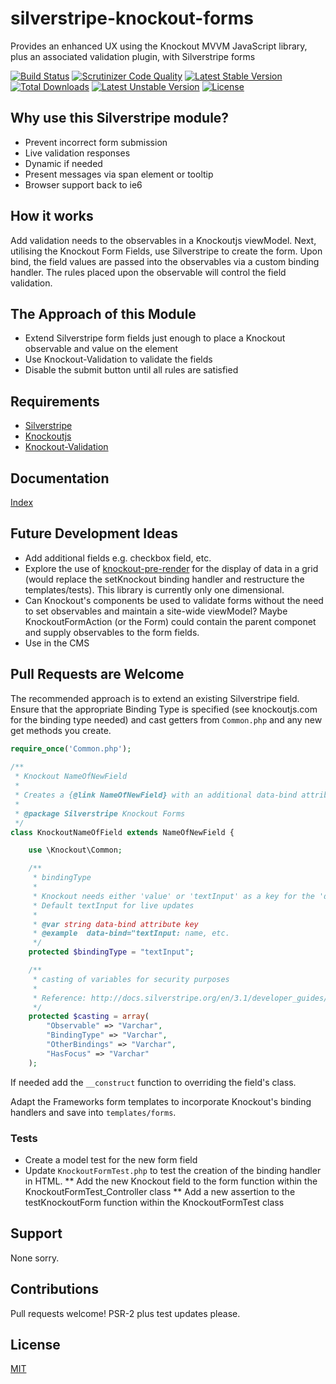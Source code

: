 # silverstripe-knockout-forms
Provides an enhanced UX using the Knockout MVVM JavaScript library, plus an associated validation plugin, with Silverstripe forms

[![Build Status](https://travis-ci.org/AntonyThorpe/silverstripe-knockout-forms.svg?branch=master)](https://travis-ci.org/AntonyThorpe/silverstripe-knockout-forms)
[![Scrutinizer Code Quality](https://scrutinizer-ci.com/g/AntonyThorpe/silverstripe-knockout-forms/badges/quality-score.png?b=master)](https://scrutinizer-ci.com/g/AntonyThorpe/silverstripe-knockout-forms/?branch=master)
[![Latest Stable Version](https://poser.pugx.org/antonythorpe/silverstripe-knockout-forms/v/stable)](https://packagist.org/packages/antonythorpe/silverstripe-knockout-forms)
[![Total Downloads](https://poser.pugx.org/antonythorpe/silverstripe-knockout-forms/downloads)](https://packagist.org/packages/antonythorpe/silverstripe-knockout-forms)
[![Latest Unstable Version](https://poser.pugx.org/antonythorpe/silverstripe-knockout-forms/v/unstable)](https://packagist.org/packages/antonythorpe/silverstripe-knockout-forms)
[![License](https://poser.pugx.org/antonythorpe/silverstripe-knockout-forms/license)](https://packagist.org/packages/antonythorpe/silverstripe-knockout-forms)

## Why use this Silverstripe module?
* Prevent incorrect form submission
* Live validation responses
* Dynamic if needed
* Present messages via span element or tooltip
* Browser support back to ie6

## How it works 
Add validation needs to the observables in a Knockoutjs viewModel.  Next, utilising the Knockout Form Fields, use Silverstripe to create the form.  Upon bind, the field values are passed into the observables via a custom binding handler.  The rules placed upon the observable will control the field validation.

## The Approach of this Module
- Extend Silverstripe form fields just enough to place a Knockout observable and value on the element
- Use Knockout-Validation to validate the fields
- Disable the submit button until all rules are satisfied

## Requirements
* [Silverstripe](http://www.silverstripe.org)
* [Knockoutjs](http://knockoutjs.com/documentation/introduction.html)
* [Knockout-Validation](https://github.com/Knockout-Contrib/Knockout-Validation)

## Documentation
[Index](/docs/en/index.md)

## Future Development Ideas
- Add additional fields e.g. checkbox field, etc.
- Explore the use of [knockout-pre-render](https://github.com/ErikSchierboom/knockout-pre-rendered) for the display of data in a grid (would replace the setKnockout binding handler and restructure the templates/tests).  This library is currently only one dimensional.
- Can Knockout's components be used to validate forms without the need to set observables and maintain a site-wide viewModel?  Maybe KnockoutFormAction (or the Form) could contain the parent componet and supply observables to the form fields.
- Use in the CMS

## Pull Requests are Welcome
The recommended approach is to extend an existing Silverstripe field.  Ensure that the appropriate Binding Type is specified (see knockoutjs.com for the binding type needed) and cast getters from `Common.php` and any new get methods you create.  
```php
require_once('Common.php');
    
/**
 * Knockout NameOfNewField
 * 
 * Creates a {@link NameOfNewField} with an additional data-bind attribute that links to a Knockout observable
 *
 * @package Silverstripe Knockout Forms
 */
class KnockoutNameOfField extends NameOfNewField {

    use \Knockout\Common;

    /**
     * bindingType
     *
     * Knockout needs either 'value' or 'textInput' as a key for the 'data-bind' HTML attribute
     * Default textInput for live updates
     *
     * @var string data-bind attribute key
     * @example  data-bind="textInput: name, etc.
     */
    protected $bindingType = "textInput";

    /**
     * casting of variables for security purposes
     *
     * Reference: http://docs.silverstripe.org/en/3.1/developer_guides/security/secure_coding/
     */
    protected $casting = array(
        "Observable" => "Varchar",
        "BindingType" => "Varchar",
        "OtherBindings" => "Varchar",
        "HasFocus" => "Varchar"
    );
```
If needed add the `__construct` function to overriding the field's class.

Adapt the Frameworks form templates to incorporate Knockout's binding handlers and save into `templates/forms`.

### Tests
* Create a model test for the new form field
* Update `KnockoutFormTest.php` to test the creation of the binding handler in HTML.
** Add the new Knockout field to the form function within the KnockoutFormTest_Controller class
** Add a new assertion to the testKnockoutForm function within the KnockoutFormTest class

## Support
None sorry.

## Contributions
Pull requests welcome!  PSR-2 plus test updates please.

## License
[MIT](LICENCE)


